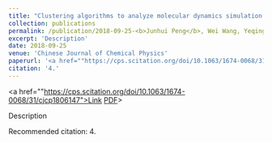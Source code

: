 ```yaml
---
title: "Clustering algorithms to analyze molecular dynamics simulation trajectories for complex chemical and biological systems"
collection: publications
permalink: /publication/2018-09-25-<b>Junhui Peng</b>, Wei Wang, Yeqing Yu, Hanlin Gu and Xuhui Huang, Clustering algorithms to Analyze Molecular Dynamics Simulation Trajectories for Complex Chemical and Biological Systems, Chinese Journal of Chemical Physics 2018; 31(4).
excerpt: 'Description'
date: 2018-09-25
venue: 'Chinese Journal of Chemical Physics'
paperurl: '<a href=""https://cps.scitation.org/doi/10.1063/1674-0068/31/cjcp1806147">Link</a> <a href="http://academicpages.github.io/files/paper5.pdf">PDF</a>>'
citation: '4.'
---
```


<a href=""https://cps.scitation.org/doi/10.1063/1674-0068/31/cjcp1806147">Link</a> <a href="http://academicpages.github.io/files/paper5.pdf">PDF</a>>

Description

Recommended citation: 4.
